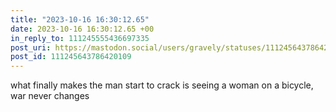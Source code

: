 ```yaml
---
title: "2023-10-16 16:30:12.65"
date: 2023-10-16 16:30:12.65 +00
in_reply_to: 111245555436697335
post_uri: https://mastodon.social/users/gravely/statuses/111245643786420109
post_id: 111245643786420109
---
```

what finally makes the man start to crack is seeing a woman on a bicycle, war never changes


